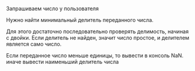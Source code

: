 
Запрашиваем число у пользователя

Нужно найти минимальный делитель переданного числа.

Для этого достаточно последовательно проверять делимость, начиная с двойки. Если делитель не найден, значит число простое, и делителем является само число.

Если переданное число меньше единицы, то вывести в консоль  NaN. иначе вывести наименьший делитель числа 


